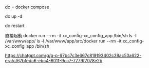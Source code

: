 dc = docker compose


dc up -d


dc restart

直接起動
docker run --rm -it xc_config-xc_config_app /bin/sh
ls -l /var/www/app/
ls -l /var/www/app/src/docker run --rm -it xc_config-xc_config_app /bin/sh


https://chatgpt.com/g/g-p-67bc7c3e667c819193402c38ac53a622-era/c/67bfedc6-ebc4-8011-9cc7-7779f7078e2b